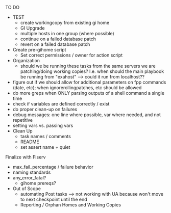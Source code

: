 
TO DO
- TEST
    - create workingcopy from existing gi home
    - GI Upgrade
    - multiple hosts in one group (where possible)
    - continue on a failed database patch
    - revert on a failed database patch
- Create pre-gihome script
    - Set correct permissions / owner for action script
- Organization
    - should we be running these tasks from the same servers we are patching/doing working copies? I.e. when should the main playbook be running from "exahost" --> could it run from localhost??
- figure out if we should allow for additional parameters on fpp commands (date, etc); when ignorerollingpatches, etc should be allowed
- do more greps when ONLY parsing outputs of a shell command a single time
- check if variables are defined correctly / exist
- do proper clean-up on failures
- debug messages: one line where possible, var where needed, and not repetitive
- setting vars vs. passing vars
- Clean Up
    - task names / comments
    - README
    - set assert name + quiet

Finalize with Fiserv
- max_fail_percentage / failure behavior
- naming standards
- any_error_fatal?
    - gihome prereqs?
- Out of Scope
    - automating Post tasks --> not working with UA because won't move to next checkpoint until the end
    - Reporting / Orphan Homes and Working Copies






